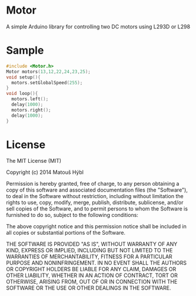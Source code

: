 Motor
=====

A simple Arduino library for controlling two DC motors using L293D or L298

Sample
======

```C++
#include <Motor.h>
Motor motors(13,12,22,24,23,25);
void setup(){
  motors.setGlobalSpeed(255);
}
void loop(){
  motors.left();
  delay(1000);
  motors.right();
  delay(1000); 
}
```

License
=======

The MIT License (MIT)

Copyright (c) 2014 Matouš Hýbl

Permission is hereby granted, free of charge, to any person obtaining a copy
of this software and associated documentation files (the "Software"), to deal
in the Software without restriction, including without limitation the rights
to use, copy, modify, merge, publish, distribute, sublicense, and/or sell
copies of the Software, and to permit persons to whom the Software is
furnished to do so, subject to the following conditions:

The above copyright notice and this permission notice shall be included in all
copies or substantial portions of the Software.

THE SOFTWARE IS PROVIDED "AS IS", WITHOUT WARRANTY OF ANY KIND, EXPRESS OR
IMPLIED, INCLUDING BUT NOT LIMITED TO THE WARRANTIES OF MERCHANTABILITY,
FITNESS FOR A PARTICULAR PURPOSE AND NONINFRINGEMENT. IN NO EVENT SHALL THE
AUTHORS OR COPYRIGHT HOLDERS BE LIABLE FOR ANY CLAIM, DAMAGES OR OTHER
LIABILITY, WHETHER IN AN ACTION OF CONTRACT, TORT OR OTHERWISE, ARISING FROM,
OUT OF OR IN CONNECTION WITH THE SOFTWARE OR THE USE OR OTHER DEALINGS IN THE
SOFTWARE.
